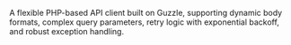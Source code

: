 A flexible PHP-based API client built on Guzzle, supporting dynamic body formats, complex query parameters, retry logic with exponential backoff, and robust exception handling.